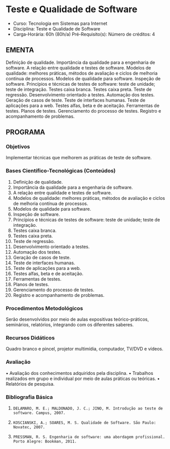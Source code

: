 # Teste e Qualidade de Software 


* Curso: Tecnologia em Sistemas para Internet
* Disciplina: Teste e Qualidade de Software                                             
* Carga-Horária: 60h (80h/a)
    Pré-Requisito(s):                                                                       Número de créditos: 4

## EMENTA

Definição de qualidade. Importância da qualidade para a engenharia de software. A relação entre qualidade e testes de
software. Modelos de qualidade: melhores práticas, métodos de avaliação e ciclos de melhoria contínua de processos.
Modelos de qualidade para software. Inspeção de software. Princípios e técnicas de testes de software: teste de unidade;
teste de integração. Testes caixa branca. Testes caixa preta. Teste de regressão. Desenvolvimento orientado a testes.
Automação dos testes. Geração de casos de teste. Teste de interfaces humanas. Teste de aplicações para a web. Testes alfas,
beta e de aceitação. Ferramentas de testes. Planos de testes. Gerenciamento do processo de testes. Registro e
acompanhamento de problemas.

## PROGRAMA
### Objetivos

Implementar técnicas que melhorem as práticas de teste de software.

### Bases Científico-Tecnológicas (Conteúdos)

1. Definição de qualidade.
2. Importância da qualidade para a engenharia de software.
3. A relação entre qualidade e testes de software.
4. Modelos de qualidade: melhores práticas, métodos de avaliação e ciclos de melhoria contínua de processos.
5. Modelos de qualidade para software.
6. Inspeção de software.
7. Princípios e técnicas de testes de software: teste de unidade; teste de integração.
8. Testes caixa branca.
9. Testes caixa preta.
10. Teste de regressão.
11. Desenvolvimento orientado a testes.
12. Automação dos testes.
13. Geração de casos de teste.
14. Teste de interfaces humanas.
15. Teste de aplicações para a web.
16. Testes alfas, beta e de aceitação.
17. Ferramentas de testes.
18. Planos de testes.
19. Gerenciamento do processo de testes.
20. Registro e acompanhamento de problemas.

### Procedimentos Metodológicos

Serão desenvolvidos por meio de aulas expositivas teórico-práticos, seminários, relatórios, integrando com os diferentes
saberes.

### Recursos Didáticos

Quadro branco e pincel, projetor multimídia, computador, TV/DVD e vídeos.

### Avaliação

•      Avaliação dos conhecimentos adquiridos pela disciplina.
•      Trabalhos realizados em grupo e individual por meio de aulas práticas ou teóricas.
•      Relatórios de pesquisa.

### Bibliografia Básica

1.     DELAMARO, M. E.; MALDONADO, J. C.; JINO, M. Introdução ao teste de software. Campus, 2007.
2.     KOSCIANSKI, A.; SOARES, M. S. Qualidade de Software. São Paulo: Novatec, 2007.
3.     PRESSMAN, R. S. Engenharia de software: uma abordagem profissional. Porto Alegre: Bookman, 2011.

